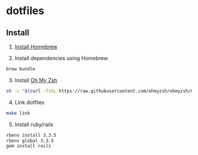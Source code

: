 # dotfiles

## Install

1. [Install Homebrew](https://brew.sh/)

2. Install dependencies using Homebrew
```sh
brew bundle
```

3. Install [Oh My Zsh](https://ohmyz.sh/)
```sh
sh -c "$(curl -fsSL https://raw.githubusercontent.com/ohmyzsh/ohmyzsh/master/tools/install.sh)"
```

4. Link dotfiles
```sh
make link
```

5. Install ruby/rails
```sh
rbenv install 3.3.5
rbenv global 3.3.5
gem install rails
```
